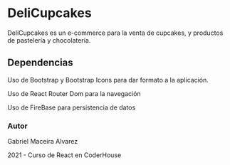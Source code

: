 # DeliCupcakes

DeliCupcakes es un e-commerce para la venta de cupcakes, y productos de pastelería y chocolatería.



## Dependencias

Uso de Bootstrap y Bootstrap Icons para dar formato a la aplicación.

Uso de React Router Dom para la navegación

Uso de FireBase para persistencia de datos



### Autor

Gabriel Maceira Alvarez

2021 - Curso de React en CoderHouse